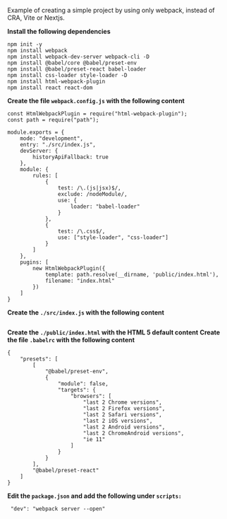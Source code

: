 Example of creating a simple project by using only webpack, instead of CRA, Vite or Nextjs.

**Install the following dependencies**

```
npm init -y
npm install webpack
npm install webpack-dev-server webpack-cli -D
npm install @babel/core @babel/preset-env
npm install @babel/preset-react babel-loader
npm install css-loader style-loader -D
npm install html-webpack-plugin
npm install react react-dom
```

**Create the file `webpack.config.js` with the following content**

```
const HtmlWebpackPlugin = require("html-webpack-plugin");
const path = require("path");

module.exports = {
    mode: "development",
    entry: "./src/index.js",
    devServer: {
        historyApiFallback: true
    },
    module: {
        rules: [
            {
                test: /\.(js|jsx)$/,
                exclude: /nodeModule/,
                use: {
                    loader: "babel-loader"
                }
            },
            {
                test: /\.css$/,
                use: ["style-loader", "css-loader"]
            }
        ]
    },
    pugins: [
        new HtmlWebpackPlugin({
            template: path.resolve(__dirname, 'public/index.html'),
            filename: "index.html"
        })
    ]
}
```

**Create the `./src/index.js` with the following content**

```

```

**Create the `./public/index.html` with the HTML 5 default content**
**Create the file `.babelrc` with the following content**

```
{
    "presets": [
        [
            "@babel/preset-env",
            {
                "module": false,
                "targets": {
                    "browsers": [
                        "last 2 Chrome versions",
                        "last 2 Firefox versions",
                        "last 2 Safari versions",
                        "last 2 iOS versions",
                        "last 2 Android versions",
                        "last 2 ChromeAndroid versions",
                        "ie 11"
                    ]
                }    
            }
        ],
        "@babel/preset-react"
    ]
}
```
**Edit the `package.json` and add the following under `scripts:`**

```
 "dev": "webpack server --open"
```


